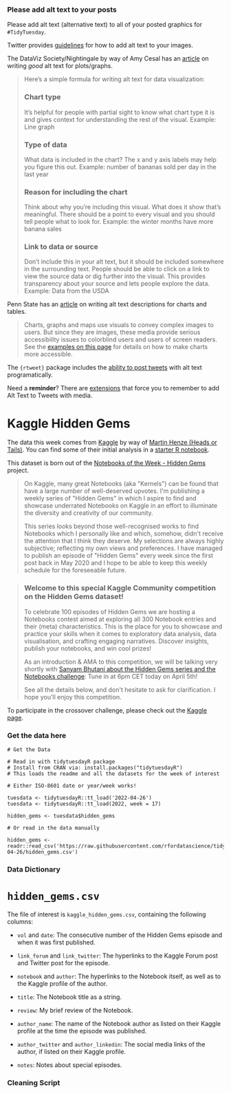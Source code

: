### Please add alt text to your posts

Please add alt text (alternative text) to all of your posted graphics for `#TidyTuesday`.

Twitter provides [guidelines](https://help.twitter.com/en/using-twitter/picture-descriptions) for how to add alt text to your images.

The DataViz Society/Nightingale by way of Amy Cesal has an [article](https://medium.com/nightingale/writing-alt-text-for-data-visualization-2a218ef43f81) on writing *good* alt text for plots/graphs.

> Here’s a simple formula for writing alt text for data visualization:
>
> ### Chart type
>
> It’s helpful for people with partial sight to know what chart type it is and gives context for understanding the rest of the visual. Example: Line graph
>
> ### Type of data
>
> What data is included in the chart? The x and y axis labels may help you figure this out. Example: number of bananas sold per day in the last year
>
> ### Reason for including the chart
>
> Think about why you’re including this visual. What does it show that’s meaningful. There should be a point to every visual and you should tell people what to look for. Example: the winter months have more banana sales
>
> ### Link to data or source
>
> Don’t include this in your alt text, but it should be included somewhere in the surrounding text. People should be able to click on a link to view the source data or dig further into the visual. This provides transparency about your source and lets people explore the data. Example: Data from the USDA

Penn State has an [article](https://accessibility.psu.edu/images/charts/) on writing alt text descriptions for charts and tables.

> Charts, graphs and maps use visuals to convey complex images to users. But since they are images, these media provide serious accessibility issues to colorblind users and users of screen readers. See the [examples on this page](https://accessibility.psu.edu/images/charts/) for details on how to make charts more accessible.

The `{rtweet}` package includes the [ability to post tweets](https://docs.ropensci.org/rtweet/reference/post_tweet.html) with alt text programatically.

Need a **reminder**? There are [extensions](https://chrome.google.com/webstore/detail/twitter-required-alt-text/fpjlpckbikddocimpfcgaldjghimjiik/related) that force you to remember to add Alt Text to Tweets with media.

# Kaggle Hidden Gems

The data this week comes from [Kaggle](https://www.kaggle.com/datasets/headsortails/notebooks-of-the-week-hidden-gems?resource=download) by way of [Martin Henze (Heads or Tails)](https://twitter.com/heads0rtai1s). You can find some of their initial analysis in a [starter R notebook](https://www.kaggle.com/code/headsortails/hidden-gems-a-collection-of-underrated-notebooks).

This dataset is born out of the [Notebooks of the Week - Hidden Gems](https://www.kaggle.com/datasets/headsortails/notebooks-of-the-week-hidden-gems/discussion/317098) project.

> On Kaggle, many great Notebooks (aka "Kernels") can be found that have a large number of well-deserved upvotes. I'm publishing a weekly series of "Hidden Gems" in which I aspire to find and showcase underrated Notebooks on Kaggle in an effort to illuminate the diversity and creativity of our community.
>
> This series looks beyond those well-recognised works to find Notebooks which I personally like and which, somehow, didn't receive the attention that I think they deserve. My selections are always highly subjective; reflecting my own views and preferences. I have managed to publish an episode of "Hidden Gems" every week since the first post back in May 2020 and I hope to be able to keep this weekly schedule for the foreseeable future.

> ### **Welcome to this special Kaggle Community competition on the Hidden Gems dataset!**
>
> To celebrate 100 episodes of Hidden Gems we are hosting a Notebooks contest aimed at exploring all 300 Notebook entries and their (meta) characteristics. This is the place for you to showcase and practice your skills when it comes to exploratory data analysis, data visualisation, and crafting engaging narratives. Discover insights, publish your notebooks, and win cool prizes!
>
> As an introduction & AMA to this competition, we will be talking very shortly with [Sanyam Bhutani about the Hidden Gems series and the Notebooks challenge](https://youtu.be/o__J3bkp2PQ): Tune in at 6pm CET today on April 5th!
>
> See all the details below, and don't hesitate to ask for clarification. I hope you'll enjoy this competition.

To participate in the crossover challenge, please check out the [Kaggle page](https://www.kaggle.com/datasets/headsortails/notebooks-of-the-week-hidden-gems/discussion/317098).

### Get the data here

```{r}
# Get the Data

# Read in with tidytuesdayR package 
# Install from CRAN via: install.packages("tidytuesdayR")
# This loads the readme and all the datasets for the week of interest

# Either ISO-8601 date or year/week works!

tuesdata <- tidytuesdayR::tt_load('2022-04-26')
tuesdata <- tidytuesdayR::tt_load(2022, week = 17)

hidden_gems <- tuesdata$hidden_gems

# Or read in the data manually

hidden_gems <- readr::read_csv('https://raw.githubusercontent.com/rfordatascience/tidytuesday/master/data/2022/2022-04-26/hidden_gems.csv')

```

### Data Dictionary

# `hidden_gems.csv`

The file of interest is `kaggle_hidden_gems.csv`, containing the following columns:

-   `vol` and `date`: The consecutive number of the Hidden Gems episode and when it was first published.

-   `link_forum` and `link_twitter`: The hyperlinks to the Kaggle Forum post and Twitter post for the episode.

-   `notebook` and `author`: The hyperlinks to the Notebook itself, as well as to the Kaggle profile of the author.

-   `title`: The Notebook title as a string.

-   `review`: My brief review of the Notebook.

-   `author_name`: The name of the Notebook author as listed on their Kaggle profile at the time the episode was published.

-   `author_twitter` and `author_linkedin`: The social media links of the author, if listed on their Kaggle profile.

-   `notes`: Notes about special episodes.

### Cleaning Script
